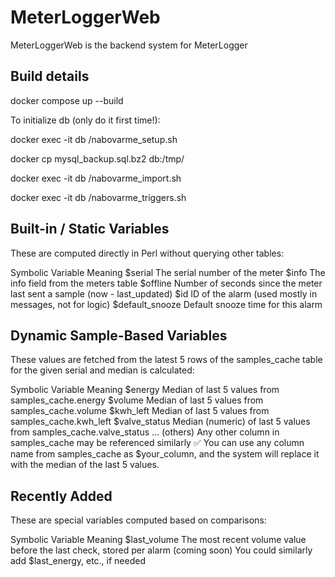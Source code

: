 # MeterLoggerWeb

MeterLoggerWeb is the backend system for MeterLogger

## Build details

docker compose up --build

To initialize db (only do it first time!):

docker exec -it db /nabovarme_setup.sh

docker cp mysql_backup.sql.bz2 db:/tmp/

docker exec -it db /nabovarme_import.sh

docker exec -it db /nabovarme_triggers.sh


## Built-in / Static Variables
These are computed directly in Perl without querying other tables:

Symbolic Variable	Meaning
$serial	The serial number of the meter
$info	The info field from the meters table
$offline	Number of seconds since the meter last sent a sample (now - last_updated)
$id	ID of the alarm (used mostly in messages, not for logic)
$default_snooze	Default snooze time for this alarm

## Dynamic Sample-Based Variables
These values are fetched from the latest 5 rows of the samples_cache table for the given serial and median is calculated:

Symbolic Variable	Meaning
$energy	Median of last 5 values from samples_cache.energy
$volume	Median of last 5 values from samples_cache.volume
$kwh_left	Median of last 5 values from samples_cache.kwh_left
$valve_status	Median (numeric) of last 5 values from samples_cache.valve_status
... (others)	Any other column in samples_cache may be referenced similarly
✅ You can use any column name from samples_cache as $your_column, and the system will replace it with the median of the last 5 values.

## Recently Added
These are special variables computed based on comparisons:

Symbolic Variable	Meaning
$last_volume	The most recent volume value before the last check, stored per alarm
(coming soon)	You could similarly add $last_energy, etc., if needed
